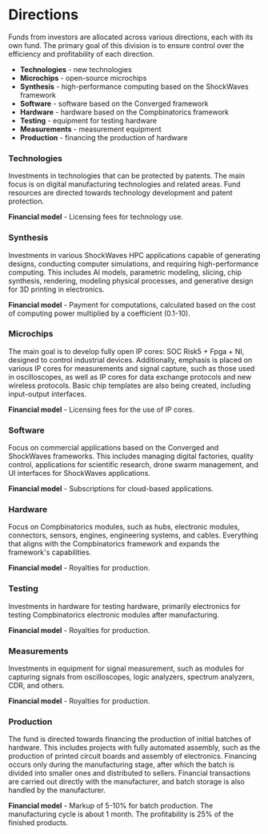 # Directions

Funds from investors are allocated across various directions, each with its own fund. The primary goal of this division
is to ensure control over the efficiency and profitability of each direction.

- **Technologies** - new technologies
- **Microchips** - open-source microchips
- **Synthesis** - high-performance computing based on the ShockWaves framework
- **Software** - software based on the Converged framework
- **Hardware** - hardware based on the Compbinatorics framework
- **Testing** - equipment for testing hardware
- **Measurements** - measurement equipment
- **Production** - financing the production of hardware

### Technologies

Investments in technologies that can be protected by patents. The main focus is on digital manufacturing technologies
and related areas. Fund resources are directed towards technology development and patent protection.

**Financial model** - Licensing fees for technology use.

### Synthesis

Investments in various ShockWaves HPC applications capable of generating designs, conducting computer simulations, and
requiring high-performance computing. This includes AI models, parametric modeling, slicing, chip synthesis, rendering,
modeling physical processes, and generative design for 3D printing in electronics.

**Financial model** - Payment for computations, calculated based on the cost of computing power multiplied by a
coefficient (0.1-10).

### Microchips

The main goal is to develop fully open IP cores: SOC Risk5 + Fpga + NI, designed to control industrial devices.
Additionally, emphasis is placed on various IP cores for measurements and signal capture, such as those used in
oscilloscopes, as well as IP cores for data exchange protocols and new wireless protocols. Basic chip templates are also
being created, including input-output interfaces.

**Financial model** - Licensing fees for the use of IP cores.

### Software

Focus on commercial applications based on the Converged and ShockWaves frameworks. This includes managing digital
factories, quality control, applications for scientific research, drone swarm management, and UI interfaces for
ShockWaves applications.

**Financial model** - Subscriptions for cloud-based applications.

### Hardware

Focus on Compbinatorics modules, such as hubs, electronic modules, connectors, sensors, engines, engineering systems,
and cables. Everything that aligns with the Compbinatorics framework and expands the framework's capabilities.

**Financial model** - Royalties for production.

### Testing

Investments in hardware for testing hardware, primarily electronics for testing Compbinatorics electronic modules after
manufacturing.

**Financial model** - Royalties for production.

### Measurements

Investments in equipment for signal measurement, such as modules for capturing signals from oscilloscopes, logic
analyzers, spectrum analyzers, CDR, and others.

**Financial model** - Royalties for production.

### Production

The fund is directed towards financing the production of initial batches of hardware. This includes projects with fully
automated assembly, such as the production of printed circuit boards and assembly of electronics. Financing occurs only
during the manufacturing stage, after which the batch is divided into smaller ones and distributed to sellers. Financial
transactions are carried out directly with the manufacturer, and batch storage is also handled by the manufacturer.

**Financial model** - Markup of 5-10% for batch production. The manufacturing cycle is about 1 month. The profitability
is 25% of the finished products.
